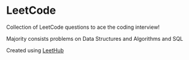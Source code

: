 # LeetCode
Collection of LeetCode questions to ace the coding interview!

Majority consists problems on Data Structures and Algorithms and SQL

Created using [LeetHub](https://github.com/QasimWani/LeetHub)
